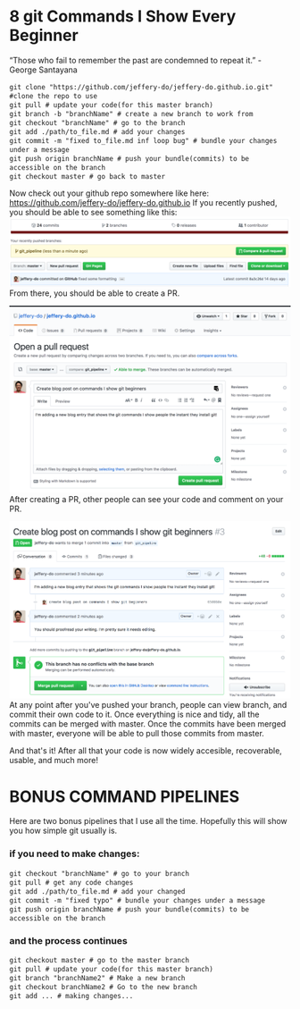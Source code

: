 # 8 git Commands I Show Every Beginner

“Those who fail to remember the past are condemned to repeat it.” - George Santayana

```
git clone "https://github.com/jeffery-do/jeffery-do.github.io.git" #clone the repo to use
git pull # update your code(for this master branch)
git branch -b "branchName" # create a new branch to work from
git checkout "branchName" # go to the branch
git add ./path/to_file.md # add your changes
git commit -m "fixed to_file.md inf loop bug" # bundle your changes under a message
git push origin branchName # push your bundle(commits) to be accessible on the branch
git checkout master # go back to master
```

Now check out your github repo somewhere like here:
https://github.com/jeffery-do/jeffery-do.github.io
If you recently pushed, you should be able to see something like this:
![recently pushed branch image](images/recently_pushed_branch.png)
From there, you should be able to create a PR. 

![create pull request image](images/create_pull_request.png)
After creating a PR, other people can see your code and comment on your PR.

![commenting a pr image](images/commenting_a_pr.png)
At any point after you've pushed your branch, people can view branch, and commit their own code to it.
Once everything is nice and tidy, all the commits can be merged with master.
Once the commits have been merged with master, everyone will be able to pull those commits from master.


And that's it! After all that your code is now widely accesible, recoverable, usable, and much more!

# BONUS COMMAND PIPELINES
Here are two bonus pipelines that I use all the time.
Hopefully this will show you how simple git usually is.

### if you need to make changes:
```
git checkout "branchName" # go to your branch
git pull # get any code changes
git add ./path/to_file.md # add your changed
git commit -m "fixed typo" # bundle your changes under a message
git push origin branchName # push your bundle(commits) to be accessible on the branch
```

### and the process continues
```
git checkout master # go to the master branch
git pull # update your code(for this master branch)
git branch "branchName2" # Make a new branch
git checkout branchName2 # Go to the new branch
git add ... # making changes...
```
